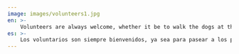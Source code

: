 ```yaml
---
image: images/volunteers1.jpg
en: >-
    Volunteers are always welcome, whether it be to walk the dogs at the shelter during opening hours, collect and deliver food to foster homes or transfer dogs to a clinic / airport. If you are interested in walking the dogs, please note that decent footwear must be worn and you must be over 18 years of age.
es: >-
    Los voluntarios son siempre bienvenidos, ya sea para pasear a los perros en el refugio durante las horas de apertura, recoger y entregar alimentos a los hogares de acogida o trasladar a los perros a una clínica / aeropuerto. Si está interesado en pasear a los perros, tenga en cuenta que debe llevar un calzado decente y ser mayor de 18 años. 
---
```

